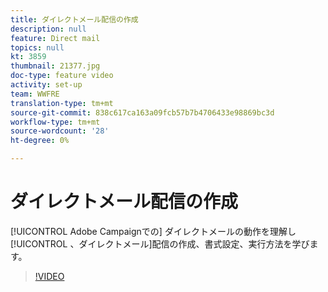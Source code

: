 ```yaml
---
title: ダイレクトメール配信の作成
description: null
feature: Direct mail
topics: null
kt: 3859
thumbnail: 21377.jpg
doc-type: feature video
activity: set-up
team: WWFRE
translation-type: tm+mt
source-git-commit: 838c617ca163a09fcb57b7b4706433e98869bc3d
workflow-type: tm+mt
source-wordcount: '28'
ht-degree: 0%

---
```



# ダイレクトメール配信の作成

[!UICONTROL Adobe Campaignでの] ダイレクトメールの動作を理解し [!UICONTROL 、ダイレクトメール]配信の作成、書式設定、実行方法を学びます。

>[!VIDEO](https://video.tv.adobe.com/v/21377?quality=12)
